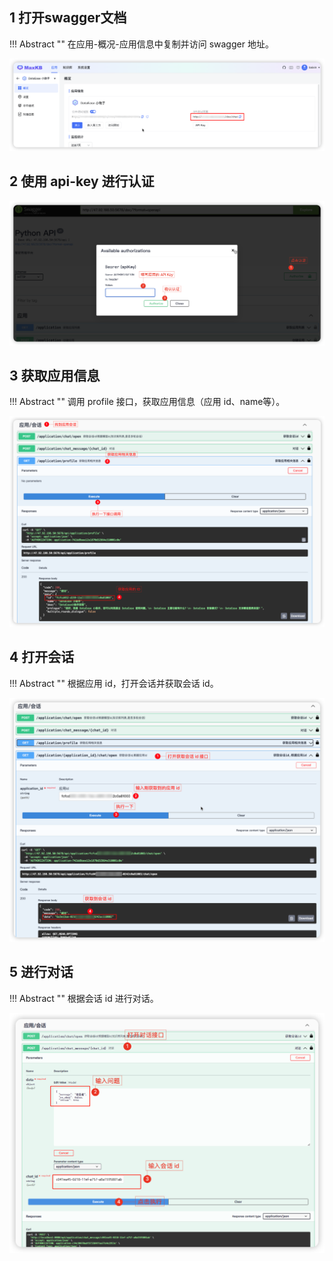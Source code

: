 
## 1 打开swagger文档
!!! Abstract ""
    在应用-概况-应用信息中复制并访问 swagger 地址。

![API doc](../img/FAQ/doc_chat.png)

## 2 使用 api-key 进行认证
  
![APIKEY](../img/FAQ/apikey.png)

## 3 获取应用信息
!!! Abstract ""
    调用 profile 接口，获取应用信息（应用 id、name等）。
  
![ profile](../img/FAQ/profile.png)

## 4 打开会话
!!! Abstract ""
    根据应用 id，打开会话并获取会话 id。

![appid](../img/FAQ/appid.png)

## 5 进行对话
!!! Abstract ""
    根据会话 id 进行对话。

![chatid](../img/FAQ/chatid.png)

